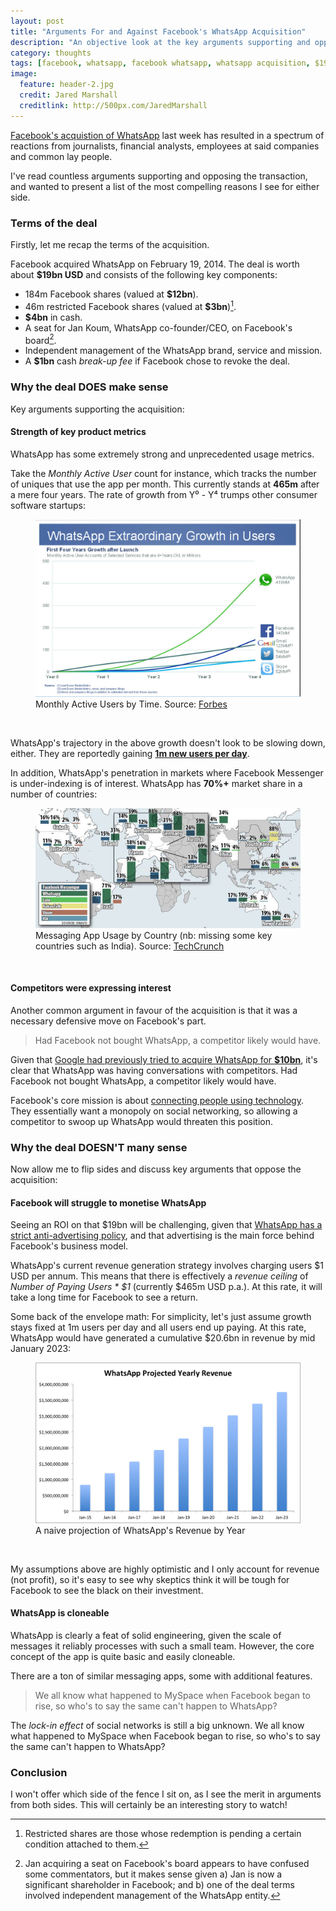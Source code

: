 ```yaml
---
layout: post
title: "Arguments For and Against Facebook's WhatsApp Acquisition"
description: "An objective look at the key arguments supporting and opposing Facebook's acquisition of WhatsApp."
category: thoughts
tags: [facebook, whatsapp, facebook whatsapp, whatsapp acquisition, $19bn, whatsapp purchase, facebook buy whatsapp]
image:
  feature: header-2.jpg
  credit: Jared Marshall
  creditlink: http://500px.com/JaredMarshall
---
```


<a href="http://newsroom.fb.com/News/805/Facebook-to-Acquire-WhatsApp" target="_blank">Facebook's acquistion of WhatsApp</a> last week has resulted in a spectrum of reactions from journalists, financial analysts, employees at said companies and common lay people.

I've read countless arguments supporting and opposing the transaction, and wanted to present a list of the most compelling reasons I see for either side.

### Terms of the deal

Firstly, let me recap the terms of the acquisition.

Facebook acquired WhatsApp on February 19, 2014.
The deal is worth about **$19bn USD** and consists of the following key components:

* 184m Facebook shares (valued at **$12bn**).
* 46m restricted Facebook shares (valued at **$3bn**)[^1].
* **$4bn** in cash.
* A seat for Jan Koum, WhatsApp co-founder/CEO, on Facebook's board[^2].
* Independent management of the WhatsApp brand, service and mission.
* A **$1bn** cash *break-up fee* if Facebook chose to revoke the deal.

### Why the deal DOES make sense

Key arguments supporting the acquisition:

#### Strength of key product metrics
WhatsApp has some extremely strong and unprecedented usage metrics.

Take the *Monthly Active User* count for instance, which tracks the number of uniques that use the app per month. This currently stands at **465m** after a mere four years. The rate of growth from Y⁰ - Y⁴ trumps other consumer software startups:

<figure>
  <a href="/images/whatsapp-growth.jpg"><img src="/images/whatsapp-growth.jpg"></a>
  <figcaption>Monthly Active Users by Time. Source: <a href="http://www.forbes.com/sites/georgeanders/2014/02/19/facebook-justifies-19-billion-by-awe-at-whatsapp-growth/" target="blank">Forbes</a></figcaption>
</figure>
<br>

WhatsApp's trajectory in the above growth doesn't look to be slowing down, either. They are reportedly gaining <a href="http://www.marketwatch.com/story/with-whatsapp-deal-facebook-is-all-grown-up-2014-03-03" target="blank">**1m new users per day**</a>.

In addition, WhatsApp's penetration in markets where Facebook Messenger is under-indexing is of interest. WhatsApp has **70%+** market share in a number of countries:

<figure>
  <a href="/images/messaging-app-use-worldwide.jpg"><img src="/images/messaging-app-use-worldwide.jpg"></a>
  <figcaption>Messaging App Usage by Country (nb: missing some key countries such as India). Source: <a href="http://techcrunch.com/2014/02/19/facebook-whatsapp/" target="blank">TechCrunch</a></figcaption>
</figure>
<br>

#### Competitors were expressing interest

Another common argument in favour of the acquisition is that it was a necessary defensive move on Facebook's part.

> Had Facebook not bought WhatsApp, a competitor likely would have.

Given that <a href="http://9to5google.com/2014/02/20/google-tried-to-buy-whatsapp-for-10b-before-facebook-succeeded-with-19b-purchase/" target="blank">Google had previously tried to acquire WhatsApp for **$10bn**</a>, it's clear that WhatsApp was having conversations with competitors. Had Facebook not bought WhatsApp, a competitor likely would have.

Facebook's core mission is about <a href="http://investor.fb.com/faq.cfm" target="blank">connecting people using technology</a>. They essentially want a monopoly on social networking, so allowing a competitor to swoop up WhatsApp would threaten this position.

### Why the deal DOESN'T many sense

Now allow me to flip sides and discuss key arguments that oppose the acquisition:

#### Facebook will struggle to monetise WhatsApp
Seeing an ROI on that $19bn will be challenging, given that <a href="http://blog.whatsapp.com/index.php/2012/06/why-we-dont-sell-ads/" target="blank">WhatsApp has a strict anti-advertising policy</a>, and that advertising is the main force behind Facebook's business model.

WhatsApp's current revenue generation strategy involves charging users $1 USD per annum. This means that there is effectively a *revenue ceiling* of *Number of Paying Users \* $1* (currently $465m USD p.a.). At this rate, it will take a long time for Facebook to see a return.

Some back of the envelope math:
For simplicity, let's just assume growth stays fixed at 1m users per day and all users end up paying. At this rate, WhatsApp would have generated a cumulative $20.6bn in revenue by mid January 2023:

<figure>
  <a href="/images/whatsapp-naive-revenue-projection.png"><img src="/images/whatsapp-naive-revenue-projection.png"></a>
  <figcaption>A naive projection of WhatsApp's Revenue by Year</figcaption>
</figure>
<br>

My assumptions above are highly optimistic and I only account for revenue (not profit), so it's easy to see why skeptics think it will be tough for Facebook to see the black on their investment.

#### WhatsApp is cloneable
WhatsApp is clearly a feat of solid engineering, given the scale of messages it reliably processes with such a small team. However, the core concept of the app is quite basic and easily cloneable.

There are a ton of similar messaging apps, some with additional features.

> We all know what happened to MySpace when Facebook began to rise, so who's to say the same can't happen to WhatsApp?

The *lock-in effect* of social networks is still a big unknown. We all know what happened to MySpace when Facebook began to rise, so who's to say the same can't happen to WhatsApp?

### Conclusion

I won't offer which side of the fence I sit on, as I see the merit in arguments from both sides. This will certainly be an interesting story to watch!


[^1]: Restricted shares are those whose redemption is pending a certain condition attached to them.
[^2]: Jan acquiring a seat on Facebook's board appears to have confused some commentators, but it makes sense given a) Jan is now a significant shareholder in Facebook; and b) one of the deal terms involved independent management of the WhatsApp entity.